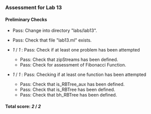 ### Assessment for Lab 13

#### Preliminary Checks

+ Pass: Change into directory "labs/lab13".

+ Pass: Check that file "lab13.ml" exists.

+  _1_ / _1_ : Pass: Check if at least one problem has been attempted
	+ Pass: Check that zipStreams has been defined.
	+ Pass: Check for assessment of Fibonacci Function.

+  _1_ / _1_ : Pass: Checking if at least one function has been attempted
	+ Pass: Check that is_RBTree_aux has been defined.
	+ Pass: Check that is_RBTree has been defined.
	+ Pass: Check that bh_RBTree has been defined.

#### Total score: _2_ / _2_

